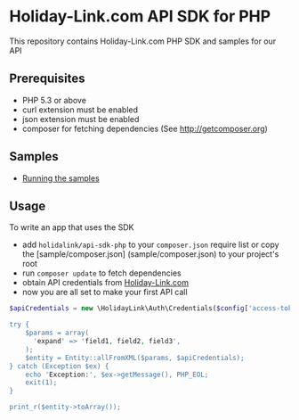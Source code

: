 # Holiday-Link.com API SDK for PHP

This repository contains Holiday-Link.com PHP SDK and samples for our API

## Prerequisites

   * PHP 5.3 or above
   * curl extension must be enabled
   * json extension must be enabled
   * composer for fetching dependencies (See http://getcomposer.org)

## Samples

   * [Running the samples](sample/)

## Usage

To write an app that uses the SDK

   * add `holidalink/api-sdk-php` to your `composer.json` require list or copy the [sample/composer.json]
   (sample/composer.json) to your project's root
   * run `composer update` to fetch dependencies
   * obtain API credentials from [Holiday-Link.com](http://www.holiday-link.com/)
   * now you are all set to make your first API call

```php
$apiCredentials = new \HolidayLink\Auth\Credentials($config['access-token]);

try {
    $params = array(
      'expand' => 'field1, field2, field3',
    );
    $entity = Entity::allFromXML($params, $apiCredentials);
} catch (Exception $ex) {
    echo 'Exception:', $ex->getMessage(), PHP_EOL;
    exit(1);
}

print_r($entity->toArray());
```
